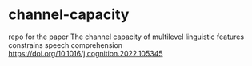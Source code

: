 # channel-capacity
repo for the paper The channel capacity of multilevel linguistic features constrains speech comprehension https://doi.org/10.1016/j.cognition.2022.105345

